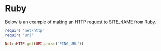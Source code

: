 # Ruby

Below is an example of making an HTTP request to SITE_NAME from Ruby.

```ruby
require 'net/http'
require 'uri'

Net::HTTP.get(URI.parse('PING_URL'))
```